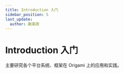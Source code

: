 ```yaml
---
title: Introduction 入门
sidebar_position: 5
last_update:
  author: 蒯美政
---
```


# Introduction 入门

主要研究各个平台系统、框架在 Origami 上的应用和实践。
